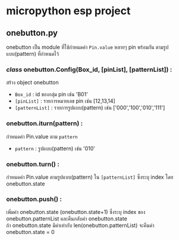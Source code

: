 # micropython esp project
## onebutton.py
onebutton เป็น module ที่ใช้กำหนดค่า `Pin.value` หลายๆ pin พร้อมกัน ตามรูปแบบ(pattern) ที่กำหนดไว้

### *class* onebutton.Config(Box_id, [pinList], [patternList]) \:
สร้าง object onebutton

- `Box_id` : id ของกลุ่ม pin เช่น 'B01'
- `[pinList]` : รายการหมายเลข pin เช่น [12,13,14]   
- `[patternList]` : รายการรูปแบบ(pattern) เช่น ['000','100','010','111']

### onebutton.iturn(pattern) \:
กำหนดค่า Pin.value ตาม `pattern`
- `pattern` : รูปแบบ(pattern) เช่น '010'

### onebutton.turn() \:
กำหนดค่า Pin.value ตามรูปแบบ(pattern) ใน `[patternList]` ซึ่งระบุ index โดย onebutton.state
    
### onebutton.push() \:
เพิ่มค่า onebutton.state (onebutton.state+1) ซึ่งระบุ index ของ onebutton.patternList และคืนกลับค่า onebutton.state    
ถ้า onebutton.state มีค่าเท่ากับ len(onebutton.patternList) จะคืนค่า onebutton.state = 0
